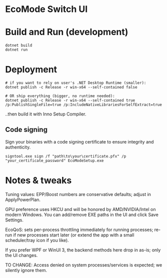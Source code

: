 # EcoMode Switch UI

# Build and Run (development)

```
dotnet build
dotnet run
```

# Deployment

```
# if you want to rely on user's .NET Desktop Runtime (smaller):
dotnet publish -c Release -r win-x64 --self-contained false

# OR ship everything (bigger, no runtime needed):
dotnet publish -c Release -r win-x64 --self-contained true /p:PublishSingleFile=true /p:IncludeNativeLibrariesForSelfExtract=true
```

..then build it with Inno Setup Compiler.

## Code signing

Sign your binaries with a code signing certificate to ensure integrity and authenticity.

```
signtool.exe sign /f "path\to\your\certificate.pfx" /p "your_certificate_password" EcoModeSetup.exe
```

# Notes & tweaks

Tuning values: EPP/Boost numbers are conservative defaults; adjust in ApplyPowerPlan.

GPU preference uses HKCU and will be honored by AMD/NVIDIA/Intel on modern Windows. You can add/remove EXE paths in the UI and click Save Settings.

EcoQoS: sets per-process throttling immediately for running processes; re-run if new processes start later (or extend the app with a small scheduler/tray icon if you like).

If you prefer WPF or WinUI 3, the backend methods here drop in as-is; only the UI changes.

TO CHANGE: Access denied on system processes/services is expected; we silently ignore them.
